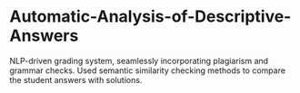 # Automatic-Analysis-of-Descriptive-Answers
NLP-driven grading system, seamlessly incorporating plagiarism and grammar checks. Used semantic similarity
checking methods to compare the student answers with solutions.
